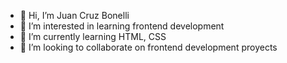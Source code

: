 - 👋 Hi, I’m Juan Cruz Bonelli
- 👀 I’m interested in learning frontend development
- 🌱 I’m currently learning HTML, CSS
- 💞️ I’m looking to collaborate on frontend development proyects

<!---
juancbonelli@gmail.com is a ✨ special ✨ repository because its `README.md` (this file) appears on your GitHub profile.
You can click the Preview link to take a look at your changes.
--->
